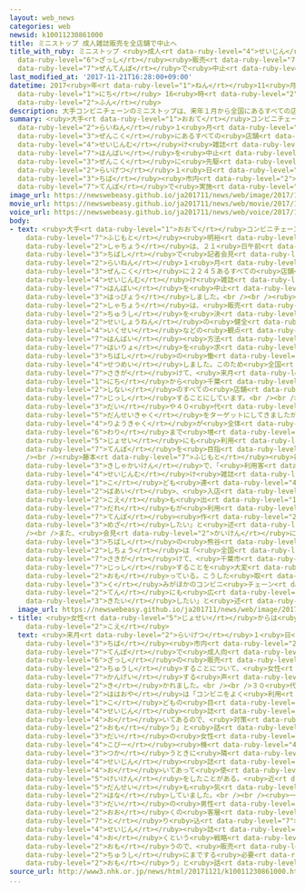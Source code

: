 ```yaml
---
layout: web_news
categories: web
newsid: k10011230861000
title: ミニストップ 成人雑誌販売を全店舗で中止へ
title_with_ruby: ミニストップ <ruby>成人<rt data-ruby-level="4">せいじん</rt></ruby><ruby>雑誌<rt
  data-ruby-level="6">ざっし</rt></ruby><ruby>販売<rt data-ruby-level="7">はんばい</rt></ruby>を<ruby>全店舗<rt
  data-ruby-level="7">ぜんてんぽ</rt></ruby>で<ruby>中止<rt data-ruby-level="2">ちゅうし</rt></ruby>へ
last_modified_at: '2017-11-21T16:28:00+09:00'
datetime: 2017<ruby>年<rt data-ruby-level="1">ねん</rt></ruby>11<ruby>月<rt data-ruby-level="1">がつ</rt></ruby>21<ruby>日<rt
  data-ruby-level="1">にち</rt></ruby> 16<ruby>時<rt data-ruby-level="2">じ</rt></ruby>28<ruby>分<rt
  data-ruby-level="2">ふん</rt></ruby>
description: 大手コンビニチェーンのミニストップは、来年１月から全国にあるすべての店舗で、成人向け雑誌の販売を中止することになり、全国に先駆けて、来月１日から千葉市内の店舗で実施することにしています。
summary: <ruby>大手<rt data-ruby-level="1">おおて</rt></ruby>コンビニチェーンのミニストップは、<ruby>来年<rt
  data-ruby-level="2">らいねん</rt></ruby>１<ruby>月<rt data-ruby-level="1">がつ</rt></ruby>から<ruby>全国<rt
  data-ruby-level="3">ぜんこく</rt></ruby>にあるすべての<ruby>店舗<rt data-ruby-level="7">てんぽ</rt></ruby>で、<ruby>成人向<rt
  data-ruby-level="4">せいじんむ</rt></ruby>け<ruby>雑誌<rt data-ruby-level="6">ざっし</rt></ruby>の<ruby>販売<rt
  data-ruby-level="7">はんばい</rt></ruby>を<ruby>中止<rt data-ruby-level="2">ちゅうし</rt></ruby>することになり、<ruby>全国<rt
  data-ruby-level="3">ぜんこく</rt></ruby>に<ruby>先駆<rt data-ruby-level="7">さきが</rt></ruby>けて、<ruby>来月<rt
  data-ruby-level="2">らいげつ</rt></ruby>１<ruby>日<rt data-ruby-level="1">にち</rt></ruby>から<ruby>千葉<rt
  data-ruby-level="3">ちば</rt></ruby><ruby>市内<rt data-ruby-level="2">しない</rt></ruby>の<ruby>店舗<rt
  data-ruby-level="7">てんぽ</rt></ruby>で<ruby>実施<rt data-ruby-level="7">じっし</rt></ruby>することにしています。
image_url: https://newswebeasy.github.io/ja201711/news/web/image/2017/11/21/K10011230861_1711211519_1711211520_01_02.jpg
movie_url: https://newswebeasy.github.io/ja201711/news/web/movie/2017/11/21/k10011230861_201711211612_201711211614.mp4
voice_url: https://newswebeasy.github.io/ja201711/news/web/voice/2017/11/21/k10011230861_201711211612_201711211614.mp3
body:
- text: <ruby>大手<rt data-ruby-level="1">おおて</rt></ruby>コンビニチェーンのミニストップの<ruby>藤本<rt
    data-ruby-level="7">ふじもと</rt></ruby><ruby>明裕<rt data-ruby-level="8">あきひろ</rt></ruby><ruby>社長<rt
    data-ruby-level="2">しゃちょう</rt></ruby>は、２１<ruby>日午前<rt data-ruby-level="2">にちごぜん</rt></ruby>、<ruby>千葉市<rt
    data-ruby-level="3">ちばし</rt></ruby>で<ruby>記者会見<rt data-ruby-level="3">きしゃかいけん</rt></ruby>し、<ruby>来年<rt
    data-ruby-level="2">らいねん</rt></ruby>１<ruby>月<rt data-ruby-level="1">がつ</rt></ruby>から<ruby>全国<rt
    data-ruby-level="3">ぜんこく</rt></ruby>に２２４５あるすべての<ruby>店舗<rt data-ruby-level="7">てんぽ</rt></ruby>で、<ruby>成人向<rt
    data-ruby-level="4">せいじんむ</rt></ruby>け<ruby>雑誌<rt data-ruby-level="6">ざっし</rt></ruby>の<ruby>販売<rt
    data-ruby-level="7">はんばい</rt></ruby>を<ruby>中止<rt data-ruby-level="2">ちゅうし</rt></ruby>すると<ruby>発表<rt
    data-ruby-level="3">はっぴょう</rt></ruby>しました。<br /><br /><ruby>藤本<rt data-ruby-level="7">ふじもと</rt></ruby><ruby>社長<rt
    data-ruby-level="2">しゃちょう</rt></ruby>は、<ruby>販売<rt data-ruby-level="7">はんばい</rt></ruby><ruby>中止<rt
    data-ruby-level="2">ちゅうし</rt></ruby>を<ruby>決<rt data-ruby-level="3">き</rt></ruby>めたきっかけとして、<ruby>青少年<rt
    data-ruby-level="2">せいしょうねん</rt></ruby>の<ruby>健全<rt data-ruby-level="4">けんぜん</rt></ruby><ruby>育成<rt
    data-ruby-level="4">いくせい</rt></ruby>などの<ruby>観点<rt data-ruby-level="4">かんてん</rt></ruby>から、<ruby>販売<rt
    data-ruby-level="7">はんばい</rt></ruby><ruby>方法<rt data-ruby-level="4">ほうほう</rt></ruby>の<ruby>配慮<rt
    data-ruby-level="7">はいりょ</rt></ruby>を<ruby>求<rt data-ruby-level="4">もと</rt></ruby>めてきた<ruby>千葉市<rt
    data-ruby-level="3">ちばし</rt></ruby>の<ruby>働<rt data-ruby-level="4">はたら</rt></ruby>きかけがあったと<ruby>説明<rt
    data-ruby-level="4">せつめい</rt></ruby>しました。このため<ruby>全国<rt data-ruby-level="3">ぜんこく</rt></ruby>に<ruby>先駆<rt
    data-ruby-level="7">さきが</rt></ruby>けて、<ruby>来月<rt data-ruby-level="2">らいげつ</rt></ruby>１<ruby>日<rt
    data-ruby-level="1">にち</rt></ruby>から<ruby>千葉<rt data-ruby-level="3">ちば</rt></ruby><ruby>市内<rt
    data-ruby-level="2">しない</rt></ruby>のすべての<ruby>店舗<rt data-ruby-level="7">てんぽ</rt></ruby>で<ruby>実施<rt
    data-ruby-level="7">じっし</rt></ruby>することにしています。<br /><br />ミニストップによりますと、これまで３０<ruby>代<rt
    data-ruby-level="3">だい</rt></ruby>や４０<ruby>代<rt data-ruby-level="3">だい</rt></ruby>の<ruby>男性客<rt
    data-ruby-level="5">だんせいきゃく</rt></ruby>をターゲットにしてきましたが、<ruby>女性<rt data-ruby-level="5">じょせい</rt></ruby>の<ruby>利用客<rt
    data-ruby-level="4">りようきゃく</rt></ruby>が<ruby>全体<rt data-ruby-level="3">ぜんたい</rt></ruby>のおよそ２<ruby>割<rt
    data-ruby-level="6">わり</rt></ruby>まで<ruby>増<rt data-ruby-level="5">ふ</rt></ruby>えていることから、<ruby>女性<rt
    data-ruby-level="5">じょせい</rt></ruby>にも<ruby>利用<rt data-ruby-level="4">りよう</rt></ruby>しやすい<ruby>店舗<rt
    data-ruby-level="7">てんぽ</rt></ruby>を<ruby>目指<rt data-ruby-level="3">めざ</rt></ruby>しているということです。<br
    /><br /><ruby>藤本<rt data-ruby-level="7">ふじもと</rt></ruby><ruby>社長<rt data-ruby-level="2">しゃちょう</rt></ruby>は<ruby>記者会見<rt
    data-ruby-level="3">きしゃかいけん</rt></ruby>で、「<ruby>利用客<rt data-ruby-level="4">りようきゃく</rt></ruby>から『<ruby>成人向<rt
    data-ruby-level="4">せいじんむ</rt></ruby>け<ruby>雑誌<rt data-ruby-level="6">ざっし</rt></ruby>があると、<ruby>子<rt
    data-ruby-level="1">こ</rt></ruby>ども<ruby>連<rt data-ruby-level="4">づ</rt></ruby>れの<ruby>場合<rt
    data-ruby-level="2">ばあい</rt></ruby>、<ruby>入店<rt data-ruby-level="2">にゅうてん</rt></ruby>をちゅうちょしてしまう』という<ruby>声<rt
    data-ruby-level="2">こえ</rt></ruby>も<ruby>出<rt data-ruby-level="1">で</rt></ruby>ていた。<ruby>誰<rt
    data-ruby-level="7">だれ</rt></ruby>もが<ruby>利用<rt data-ruby-level="4">りよう</rt></ruby>しやすい<ruby>店舗<rt
    data-ruby-level="7">てんぽ</rt></ruby><ruby>作<rt data-ruby-level="2">づく</rt></ruby>りを<ruby>目指<rt
    data-ruby-level="3">めざ</rt></ruby>したい」と<ruby>述<rt data-ruby-level="5">の</rt></ruby>べました。<br
    /><br />また、<ruby>会見<rt data-ruby-level="2">かいけん</rt></ruby>に<ruby>同席<rt data-ruby-level="4">どうせき</rt></ruby>した<ruby>千葉市<rt
    data-ruby-level="3">ちばし</rt></ruby>の<ruby>熊谷<rt data-ruby-level="8">くまがや</rt></ruby><ruby>市長<rt
    data-ruby-level="2">しちょう</rt></ruby>は「<ruby>全国<rt data-ruby-level="3">ぜんこく</rt></ruby>に<ruby>先駆<rt
    data-ruby-level="7">さきが</rt></ruby>けて、<ruby>千葉市<rt data-ruby-level="3">ちばし</rt></ruby>で<ruby>実施<rt
    data-ruby-level="7">じっし</rt></ruby>することを<ruby>大変<rt data-ruby-level="4">たいへん</rt></ruby>うれしく<ruby>思<rt
    data-ruby-level="2">おも</rt></ruby>っている。こうした<ruby>取<rt data-ruby-level="3">と</rt></ruby>り<ruby>組<rt
    data-ruby-level="3">く</rt></ruby>みがほかのコンビニ<ruby>チェーン<rt data-ruby-level="2">ちぇーん</rt></ruby><ruby>店<rt
    data-ruby-level="2">てん</rt></ruby>にも<ruby>広<rt data-ruby-level="2">ひろ</rt></ruby>がることを<ruby>期待<rt
    data-ruby-level="3">きたい</rt></ruby>したい」と<ruby>述<rt data-ruby-level="5">の</rt></ruby>べました。
  image_url: https://newswebeasy.github.io/ja201711/news/web/image/2017/11/21/K10011230861_1711211519_1711211520_01_03.jpg
- title: <ruby>女性<rt data-ruby-level="5">じょせい</rt></ruby>からは<ruby>歓迎<rt data-ruby-level="7">かんげい</rt></ruby>の<ruby>声<rt
    data-ruby-level="2">こえ</rt></ruby>
  text: <ruby>来月<rt data-ruby-level="2">らいげつ</rt></ruby>１<ruby>日<rt data-ruby-level="1">にち</rt></ruby>から<ruby>千葉<rt
    data-ruby-level="3">ちば</rt></ruby><ruby>市内<rt data-ruby-level="2">しない</rt></ruby>のミニストップのすべての<ruby>店舗<rt
    data-ruby-level="7">てんぽ</rt></ruby>で<ruby>成人向<rt data-ruby-level="4">せいじんむ</rt></ruby>け<ruby>雑誌<rt
    data-ruby-level="6">ざっし</rt></ruby>の<ruby>販売<rt data-ruby-level="7">はんばい</rt></ruby>を<ruby>中止<rt
    data-ruby-level="2">ちゅうし</rt></ruby>することについて、<ruby>女性<rt data-ruby-level="5">じょせい</rt></ruby>からは<ruby>歓迎<rt
    data-ruby-level="7">かんげい</rt></ruby>する<ruby>声<rt data-ruby-level="2">こえ</rt></ruby>が<ruby>聞<rt
    data-ruby-level="2">き</rt></ruby>かれました。<br /><br />３０<ruby>代<rt data-ruby-level="3">だい</rt></ruby>の<ruby>母親<rt
    data-ruby-level="2">ははおや</rt></ruby>は「コンビニをよく<ruby>利用<rt data-ruby-level="4">りよう</rt></ruby>するが、<ruby>子<rt
    data-ruby-level="1">こ</rt></ruby>どもの<ruby>目<rt data-ruby-level="1">め</rt></ruby>につくところに<ruby>成人<rt
    data-ruby-level="4">せいじん</rt></ruby><ruby>誌<rt data-ruby-level="6">し</rt></ruby>が<ruby>置<rt
    data-ruby-level="4">お</rt></ruby>いてあるので、<ruby>対策<rt data-ruby-level="6">たいさく</rt></ruby>はありがたいと<ruby>思<rt
    data-ruby-level="2">おも</rt></ruby>う」と<ruby>話<rt data-ruby-level="2">はな</rt></ruby>していました。また、４０<ruby>代<rt
    data-ruby-level="3">だい</rt></ruby>の<ruby>女性<rt data-ruby-level="5">じょせい</rt></ruby>は「<ruby>コピー<rt
    data-ruby-level="4">こぴー</rt></ruby><ruby>機<rt data-ruby-level="4">き</rt></ruby>を<ruby>使<rt
    data-ruby-level="3">つか</rt></ruby>うときに<ruby>隣<rt data-ruby-level="7">となり</rt></ruby>に<ruby>成人<rt
    data-ruby-level="4">せいじん</rt></ruby><ruby>誌<rt data-ruby-level="6">し</rt></ruby>が<ruby>置<rt
    data-ruby-level="4">お</rt></ruby>いてあって<ruby>使<rt data-ruby-level="3">つか</rt></ruby>いづらい<ruby>経験<rt
    data-ruby-level="5">けいけん</rt></ruby>をしたことがある。<ruby>近<rt data-ruby-level="2">ちか</rt></ruby>くにいた<ruby>男性<rt
    data-ruby-level="5">だんせい</rt></ruby>も<ruby>気<rt data-ruby-level="1">き</rt></ruby>まずそうにしていた」と<ruby>話<rt
    data-ruby-level="2">はな</rt></ruby>していました。<br /><br /><ruby>一方<rt data-ruby-level="2">いっぽう</rt></ruby>、２０<ruby>代<rt
    data-ruby-level="3">だい</rt></ruby>の<ruby>男性<rt data-ruby-level="5">だんせい</rt></ruby>は「より<ruby>多<rt
    data-ruby-level="2">おお</rt></ruby>くの<ruby>客層<rt data-ruby-level="6">きゃくそう</rt></ruby>を<ruby>取<rt
    data-ruby-level="7">と</rt></ruby>り<ruby>込<rt data-ruby-level="7">こ</rt></ruby>むために、<ruby>成人<rt
    data-ruby-level="4">せいじん</rt></ruby><ruby>誌<rt data-ruby-level="6">し</rt></ruby>を<ruby>置<rt
    data-ruby-level="4">お</rt></ruby>くという<ruby>戦略<rt data-ruby-level="5">せんりゃく</rt></ruby>もあると<ruby>思<rt
    data-ruby-level="2">おも</rt></ruby>うので、<ruby>販売<rt data-ruby-level="7">はんばい</rt></ruby>を<ruby>中止<rt
    data-ruby-level="2">ちゅうし</rt></ruby>にまでする<ruby>必要<rt data-ruby-level="4">ひつよう</rt></ruby>はないと<ruby>思<rt
    data-ruby-level="2">おも</rt></ruby>う」と<ruby>話<rt data-ruby-level="2">はな</rt></ruby>していました。
source_url: http://www3.nhk.or.jp/news/html/20171121/k10011230861000.html
...
```

